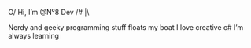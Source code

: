  O/   Hi, I’m @N⁰8 Dev
/#
 |\

Nerdy and geeky programming stuff floats my boat
I love creative c#
I’m always learning
